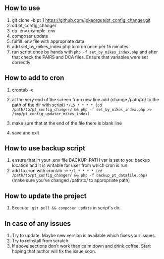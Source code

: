 ## How to use

1. git clone -b pt_1 https://github.com/jokaorgua/pt_config_changer.git
2. cd pt_config_changer
3. cp .env.example .env
4. composer update
5. fulfill .env file with appropriate data
6. add set_by_mikes_index.php to cron once per 15 minutes
7. run script once by hands with `php -f set_by_mikes_index.php` and after that check the PAIRS and DCA files. Ensure that variables were set correctly

## How to add to cron
1. crontab -e
2. at the very end of the screen from new line add (change /path/to/ to the path of the dir with script)
` */15 * * * * (cd /path/to/pt_config_changer/ && php -f set_by_mikes_index.php >> /tmp/pt_config_updater_mikes_index) `

3. make sure that at the end of the file there is blank line
4. save and exit 

## How to use backup script
1. ensure that in your .env file BACKUP_PATH var is set to you backup location and it is writable for user from which cron is run
2. add to cron with crontab -e ` */1 * * * * (cd /path/to/pt_config_changer/ && php -f backup_pt_datafile.php) ` (make sure you've changed /path/to/ to appropriate path)

## How to update the project
1. Execute ` git pull && composer update` in script's dir.

## In case of any issues
1. Try to update. Maybe new version is available which fixes your issues.
2. Try to reinstall from scratch
3. If above sections don't work than calm down and drink coffee. Start hoping that author will fix the issue soon.